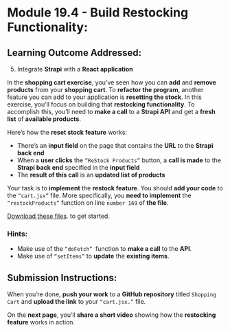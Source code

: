# Module 19.4 - Build Restocking Functionality:

##  Learning Outcome Addressed:

5. Integrate **Strapi** with a **React application**

In the **shopping cart exercise**, you’ve seen how you can **add** and **remove products** from your **shopping cart**. To **refactor the program**, another feature you can add to your application is **resetting the stock**. In this exercise, you’ll focus on building that **restocking functionality**. To accomplish this, you’ll need to **make a call** to a **Strapi API** and get a **fresh list** of **available products**.

Here’s how the **reset stock feature** works:

* There’s an **input field** on the page that contains the **URL** to the **Strapi back end**
* When a **user clicks** the `“ReStock Products”` button, a **call is made** to the **Strapi back end** specified in the **input field**
* The **result of this call** is an **updated list of products**

Your task is to **implement** the **restock feature**. You should **add your code** to the `“cart.jsx”` file. More specifically, you **need to implement** the `“restockProducts”` function on line `number 169` of **the file**.

[Download these files](/). to get started.

### Hints:

* Make use of the `“doFetch” `function to **make a call** to the **API**.
* Make use of `“setItems”` to **update** the **existing items**.

## Submission Instructions:

When you’re done, **push your work** to a **GitHub repository** titled `Shopping Cart` and **upload the link** to your `“cart.jsx.”` file.

On the **next page**, you’ll **share a short video** showing how the **restocking feature** works in action.

